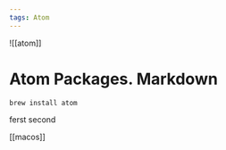 ```yaml
---
tags: Atom
---
```


![[atom]]
# Atom Packages. Markdown

```
brew install atom
```

ferst
second

[[macos]]
